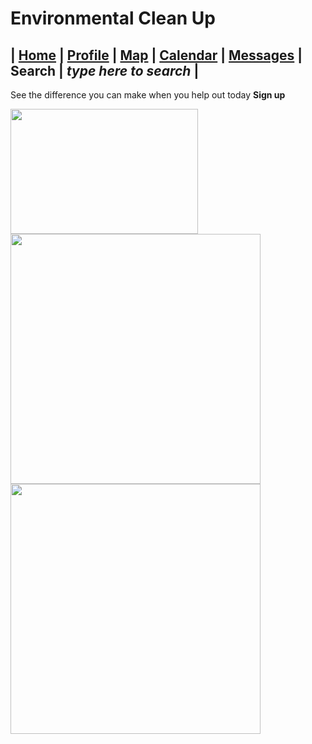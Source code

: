 # Environmental Clean Up 

| [Home](https://pdc1601.github.io/SWEN-101-Group1/) | [Profile](https://pdc1601.github.io/SWEN-101-Group1/profile) | [Map](https://pdc1601.github.io/SWEN-101-Group1/map) | [Calendar](https://pdc1601.github.io/SWEN-101-Group1/calendar) | [Messages](https://pdc1601.github.io/SWEN-101-Group1/messages) | Search | *type here to search* |
------------------------------------
See the difference you can make when you help out today
**Sign up**

<img width="300" height="200" src="https://3sgnl2s7bpy1cjg9d34esq4e-wpengine.netdna-ssl.com/wp-content/uploads/2018/11/0qW5Rs2XUfY3-300x200.jpg"> <img width="400" height="400" src="https://www.wemove.eu/sites/wemove.eu/files/webform/campaign/gettyimages-763242941_0.jpeg"> <img width="400" height="400" src="https://www.ncel.net/wp-content/uploads/2018/05/Plastics-1.jpg">
